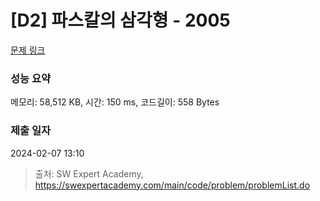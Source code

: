 # [D2] 파스칼의 삼각형 - 2005 

[문제 링크](https://swexpertacademy.com/main/code/problem/problemDetail.do?contestProbId=AV5P0-h6Ak4DFAUq) 

### 성능 요약

메모리: 58,512 KB, 시간: 150 ms, 코드길이: 558 Bytes

### 제출 일자

2024-02-07 13:10



> 출처: SW Expert Academy, https://swexpertacademy.com/main/code/problem/problemList.do